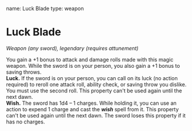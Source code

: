 name: Luck Blade
type: weapon

# Luck Blade 
_Weapon (any sword), legendary (requires attunement)_ 

You gain a +1 bonus to attack and damage rolls made with this magic weapon. While the sword is on your person, you also gain a +1 bonus to saving throws.    
**Luck.** If the sword is on your person, you can call on its luck (no action required) to reroll one attack roll, ability check, or saving throw you dislike. You must use the second roll. This property can't be used again until the next dawn.    
**Wish.** The sword has 1d4 – 1 charges. While holding it, you can use an action to expend 1 charge and cast the **_wish_** spell from it. This property can't be used again until the next dawn. The sword loses this property if it has no charges.